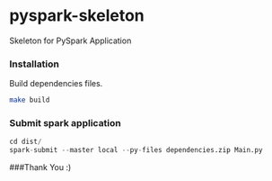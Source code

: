 # pyspark-skeleton
Skeleton for PySpark Application

### Installation
Build dependencies files.
```sh
make build
```

### Submit spark application
```s
cd dist/
spark-submit --master local --py-files dependencies.zip Main.py
```

###Thank You :)